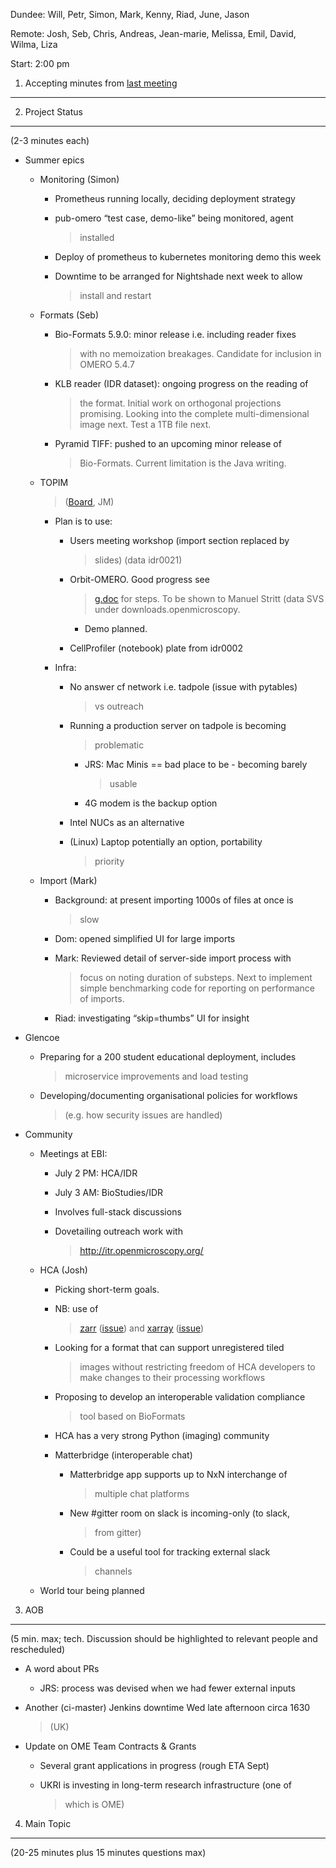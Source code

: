 Dundee: Will, Petr, Simon, Mark, Kenny, Riad, June, Jason

Remote: Josh, Seb, Chris, Andreas, Jean-marie, Melissa, Emil, David,
Wilma, Liza

Start: 2:00 pm

1. Accepting minutes from [<u>last meeting</u>](https://drive.google.com/drive/u/0/folders/0B2ytmM7Jmj58N2gzcWZ6UVJONTA)
------------------------------------------------------------------------------------------------------------------------

2. Project Status
-----------------

(2-3 minutes each)

-   Summer epics

    -   Monitoring (Simon)

        -   Prometheus running locally, deciding deployment strategy

        -   pub-omero “test case, demo-like” being monitored, agent
            > installed

        -   Deploy of prometheus to kubernetes monitoring demo this week

        -   Downtime to be arranged for Nightshade next week to allow
            > install and restart

    -   Formats (Seb)

        -   Bio-Formats 5.9.0: minor release i.e. including reader fixes
            > with no memoization breakages. Candidate for inclusion in
            > OMERO 5.4.7

        -   KLB reader (IDR dataset): ongoing progress on the reading of
            > the format. Initial work on orthogonal projections
            > promising. Looking into the complete multi-dimensional
            > image next. Test a 1TB file next.

        -   Pyramid TIFF: pushed to an upcoming minor release of
            > Bio-Formats. Current limitation is the Java writing.

    -   TOPIM
        > ([<u>Board</u>](https://trello.com/b/H3fuHT8v/analysis-training),
        > JM)

        -   Plan is to use:

            -   Users meeting workshop (import section replaced by
                > slides) (data idr0021)

            -   Orbit-OMERO. Good progress see
                > [<u>g.doc</u>](https://docs.google.com/document/d/1XWRy7CzJ93Up-s0NVjckfAukH9ZRdgA7RXHsNojWUoI/edit#heading=h.ifk31yc3gwf2)
                > for steps. To be shown to Manuel Stritt (data SVS
                > under downloads.openmicroscopy.

                -   Demo planned.

            -   CellProfiler (notebook) plate from idr0002

        -   Infra:

            -   No answer cf network i.e. tadpole (issue with pytables)
                > vs outreach

            -   Running a production server on tadpole is becoming
                > problematic

                -   JRS: Mac Minis == bad place to be - becoming barely
                    > usable

                -   4G modem is the backup option

            -   Intel NUCs as an alternative

            -   (Linux) Laptop potentially an option, portability
                > priority

    -   Import (Mark)

        -   Background: at present importing 1000s of files at once is
            > slow

        -   Dom: opened simplified UI for large imports

        -   Mark: Reviewed detail of server-side import process with
            > focus on noting duration of substeps. Next to implement
            > simple benchmarking code for reporting on performance of
            > imports.

        -   Riad: investigating “skip=thumbs” UI for insight

-   Glencoe

    -   Preparing for a 200 student educational deployment, includes
        > microservice improvements and load testing

    -   Developing/documenting organisational policies for workflows
        > (e.g. how security issues are handled)

-   Community

    -   Meetings at EBI:

        -   July 2 PM: HCA/IDR

        -   July 3 AM: BioStudies/IDR

        -   Involves full-stack discussions

        -   Dovetailing outreach work with
            > [<u>http://itr.openmicroscopy.org/</u>](http://itr.openmicroscopy.org/)

    -   HCA (Josh)

        -   Picking short-term goals.

        -   NB: use of
            > [<u>zarr</u>](https://github.com/zarr-developers/zarr)
            > ([<u>issue</u>](https://github.com/spacetx/starfish/issues/295))
            > and [<u>xarray</u>](http://xarray.pydata.org/en/stable/)
            > ([<u>issue</u>](https://github.com/spacetx/starfish/issues/296))

        -   Looking for a format that can support unregistered tiled
            > images without restricting freedom of HCA developers to
            > make changes to their processing workflows

        -   Proposing to develop an interoperable validation compliance
            > tool based on BioFormats

        -   HCA has a very strong Python (imaging) community

        -   Matterbridge (interoperable chat)

            -   Matterbridge app supports up to NxN interchange of
                > multiple chat platforms

            -   New \#gitter room on slack is incoming-only (to slack,
                > from gitter)

            -   Could be a useful tool for tracking external slack
                > channels

    -   World tour being planned

3. AOB
------

(5 min. max; tech. Discussion should be highlighted to relevant people
and rescheduled)

-   A word about PRs

    -   JRS: process was devised when we had fewer external inputs

-   Another (ci-master) Jenkins downtime Wed late afternoon circa 1630
    > (UK)

-   Update on OME Team Contracts & Grants

    -   Several grant applications in progress (rough ETA Sept)

    -   UKRI is investing in long-term research infrastructure (one of
        > which is OME)

4. Main Topic
-------------

(20-25 minutes plus 15 minutes questions max)
